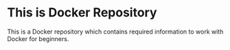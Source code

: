 # This is Docker Repository
This is a Docker repository which contains required information to work with Docker for beginners.
